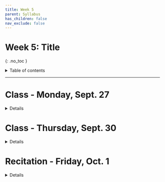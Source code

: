 ```yaml
---
title: Week 5
parent: Syllabus
has_children: false
nav_exclude: false
---
```


# Week 5: Title
{: .no_toc }

<details closed markdown="block">
  <summary>
    Table of contents
  </summary>
  {: .text-delta }
1. TOC
{:toc}
</details>

---

<!-- ########################################################################### -->

# Class - Monday, Sept. 27

<details closed markdown="block">
  <summary>Details</summary>

### Hypothesis Testing

  + **Class notes (complete)** - [.html](Class1/W5.C1_Notes_Hypothesis_testing_full.html){:target="blank"} - [zipped .Rmd](Class1/W5.C1_Notes_Hypothesis_testing_full.Rmd.zip)
  + **In-class exercise** - [zipped .Rmd](Class1/W5.C1_Exercise_High-fat_mouse_empirical_pval.Rmd.zip)
    + Answer key - [zipped .Rmd+.html](Class1/W5.C1_Exercise_High-fat_mouse_empirical_pval_KEY.zip)

</details>

<!-- ########################################################################### -->

<!-- ########################################################################### -->

# Class - Thursday, Sept. 30

<details closed markdown="block">
  <summary>Details</summary>

### Permutations, Combinations, Bernoulli, and Binomial Distribution

  + [**Class notes**](Class2/W5.C2-Notes_Perm_Comb_Binomial.html){:target="blank"}
  + **In-class exercise** - [zipped .Rmd+.html](Class2/W5.C2-Exercise_Perm_Comb_Binomial.zip)
    <!-- + **Key** - [zipped .Rmd](Class2/W5.C2-Exercise_Perm_Comb_Binomial_KEY.zip) -->

</details>

<!-- ########################################################################### -->

<!-- ########################################################################### -->

# Recitation - Friday, Oct. 1

<details closed markdown="block">
  <summary>Details</summary>

+ [**Class exercise**](Recitation/W5.R1_Exercise_Binomial_Distributions.Rmd.zip)
  + Answer key - [zipped .Rmd](Recitation/W5.R1_Exercise_Binomial_Distributions_KEY.Rmd.zip] - [HTML](Recitation/W5.R1_Exercise_Binomial_Distributions_KEY.html){: target="blank"}

</details>

<!-- ########################################################################### -->
